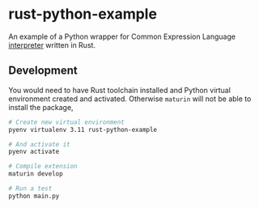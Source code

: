 # rust-python-example

An example of a Python wrapper for Common Expression Language [interpreter](https://github.com/clarkmcc/cel-rust) written in Rust.

## Development

You would need to have Rust toolchain installed and Python virtual environment created and activated.
Otherwise `maturin` will not be able to install the package,

```bash
# Create new virtual environment
pyenv virtualenv 3.11 rust-python-example

# And activate it
pyenv activate

# Compile extension
maturin develop

# Run a test
python main.py
```
